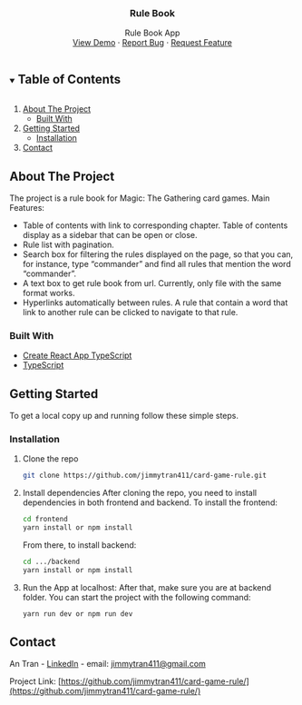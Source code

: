 <br />
<p align="center">
  <h3 align="center">Rule Book</h3>

  <p align="center">
    Rule Book App
    <br />
    <a href="https://rule-book.netlify.app/">View Demo</a>
    ·
    <a href="https://github.com/jimmytran411/card-game-rule/issues">Report Bug</a>
    ·
    <a href="https://github.com/jimmytran411/card-game-rule/issues">Request Feature</a>
  </p>
</p>

<!-- TABLE OF CONTENTS -->
<details open="open">
  <summary><h2 style="display: inline-block">Table of Contents</h2></summary>
  <ol>
    <li>
      <a href="#about-the-project">About The Project</a>
      <ul>
        <li><a href="#built-with">Built With</a></li>
      </ul>
    </li>
    <li>
      <a href="#getting-started">Getting Started</a>
      <ul>
        <li><a href="#installation">Installation</a></li>
      </ul>
    </li>
    <li><a href="#contact">Contact</a></li>
  </ol>
</details>

<!-- ABOUT THE PROJECT -->

## About The Project

The project is a rule book for Magic: The Gathering card games.
Main Features:

- Table of contents with link to corresponding chapter. Table of contents display as a sidebar that can be open or close.
- Rule list with pagination.
- Search box for filtering the rules displayed on the page, so that you can, for instance, type “commander” and find all rules that mention the word “commander”.
- A text box to get rule book from url. Currently, only file with the same format works.
- Hyperlinks automatically between rules. A rule that contain a word that link to another rule can be clicked to navigate to that rule.

### Built With

- [Create React App TypeScript](https://create-react-app.dev/docs/adding-typescript/)
- [TypeScript](https://www.typescriptlang.org/)

## Getting Started

To get a local copy up and running follow these simple steps.

### Installation

1. Clone the repo
   ```sh
   git clone https://github.com/jimmytran411/card-game-rule.git
   ```
2. Install dependencies
   After cloning the repo, you need to install dependencies in both frontend and backend.
   To install the frontend:

   ```sh
   cd frontend
   yarn install or npm install
   ```

   From there, to install backend:

   ```sh
   cd .../backend
   yarn install or npm install
   ```

3. Run the App at localhost:
   After that, make sure you are at backend folder. You can start the project with the following command:
   ```sh
   yarn run dev or npm run dev
   ```

<!-- CONTACT -->

## Contact

An Tran - [LinkedIn](https://www.linkedin.com/in/an-tran-204/) - email: jimmytran411@gmail.com

Project Link: [https://github.com/jimmytran411/card-game-rule/](https://github.com/jimmytran411/card-game-rule/)
